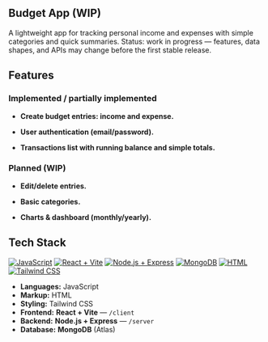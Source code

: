 ## Budget App (WIP)

A lightweight app for tracking personal income and expenses with simple categories and quick summaries.
Status: work in progress — features, data shapes, and APIs may change before the first stable release.

## Features

### Implemented / partially implemented

- **Create budget entries: income and expense.**

- **User authentication (email/password).**

- **Transactions list with running balance and simple totals.**

### Planned (WIP)

- **Edit/delete entries.**

- **Basic categories.**

- **Charts & dashboard (monthly/yearly).**

## Tech Stack

[![JavaScript](https://img.shields.io/badge/Language-JavaScript-informational)](#)
[![React + Vite](https://img.shields.io/badge/Frontend-React%20%2B%20Vite-blue)](#)
[![Node.js + Express](https://img.shields.io/badge/Backend-Node.js%20%2B%20Express-green)](#)
[![MongoDB](https://img.shields.io/badge/Database-MongoDB-brightgreen)](#)
[![HTML](https://img.shields.io/badge/Markup-HTML-orange?logo=html5)](#)
[![Tailwind CSS](https://img.shields.io/badge/Styling-Tailwind%20CSS-38B2AC?logo=tailwindcss&logoColor=white)](#)

- **Languages:** JavaScript
- **Markup:** HTML
- **Styling:** Tailwind CSS
- **Frontend:** **React + Vite** — `/client`
- **Backend:** **Node.js + Express** — `/server`
- **Database:** **MongoDB** (Atlas)

